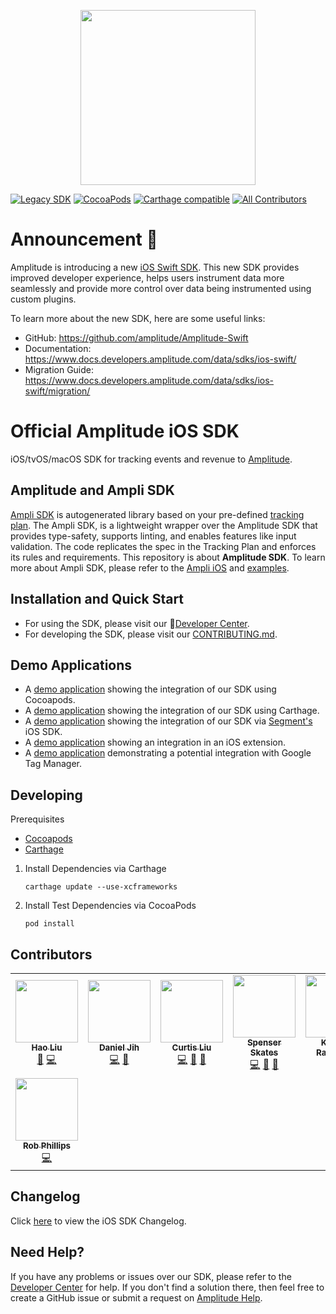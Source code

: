 <p align="center">
  <a href="https://amplitude.com" target="_blank" align="center">
    <img src="https://static.amplitude.com/lightning/46c85bfd91905de8047f1ee65c7c93d6fa9ee6ea/static/media/amplitude-logo-with-text.4fb9e463.svg" width="280">
  </a>
  <br />
</p>

[![Legacy SDK](https://img.shields.io/badge/state-legacy-yellow)](https://github.com/amplitude/Amplitude-Swift)
[![CocoaPods](https://img.shields.io/cocoapods/v/Amplitude)](https://cocoapods.org/pods/Amplitude)
[![Carthage compatible](https://img.shields.io/badge/Carthage-compatible-4BC51D.svg?style=flat)](https://github.com/Carthage/Carthage)
[![All Contributors](https://img.shields.io/badge/all_contributors-8-orange.svg?style=flat)](#contributors-)

# Announcement 📣

Amplitude is introducing a new [iOS Swift SDK](https://github.com/amplitude/Amplitude-Swift). This new SDK provides improved developer experience, helps users instrument data more seamlessly and provide more control over data being instrumented using custom plugins.

To learn more about the new SDK, here are some useful links:

* GitHub: https://github.com/amplitude/Amplitude-Swift
* Documentation: https://www.docs.developers.amplitude.com/data/sdks/ios-swift/
* Migration Guide: https://www.docs.developers.amplitude.com/data/sdks/ios-swift/migration/

# Official Amplitude iOS SDK
iOS/tvOS/macOS SDK for tracking events and revenue to [Amplitude](https://www.amplitude.com).

## Amplitude and Ampli SDK
[Ampli SDK](https://developers.data.amplitude.com/ampli-sdk-overview/) is autogenerated library based on your pre-defined [tracking plan](https://developers.data.amplitude.com/what-is-a-tracking-plan). The Ampli SDK, is a lightweight wrapper over the Amplitude SDK that provides type-safety, supports linting, and enables features like input validation. The code replicates the spec in the Tracking Plan and enforces its rules and requirements. This repository is about **Amplitude SDK**. To learn more about Ampli SDK, please refer to the [Ampli iOS](https://developers.data.amplitude.com/ios-ampli) and [examples](https://github.com/amplitude/ampli-examples).

## Installation and Quick Start
* For using the SDK, please visit our :100:[Developer Center](https://developers.amplitude.com/docs/ios).
* For developing the SDK, please visit our [CONTRIBUTING.md](https://github.com/amplitude/Amplitude-iOS/blob/main/CONTRIBUTING.md).

## Demo Applications
* A [demo application](https://github.com/amplitude/iOS-Demo) showing the integration of our SDK using Cocoapods.
* A [demo application](https://github.com/amplitude/iOS-Demo-Carthage) showing the integration of our SDK using Carthage.
* A [demo application](https://github.com/amplitude/Segment-iOS-Demo) showing the integration of our SDK via [Segment's](https://segment.com/) iOS SDK.
* A [demo application](https://github.com/amplitude/iOS-Extension-Demo) showing an integration in an iOS extension.
* A [demo application](https://github.com/amplitude/GTM-iOS-Demo) demonstrating a potential integration with Google Tag Manager.

## Developing

Prerequisites
 * [Cocoapods](https://cocoapods.org/)
 * [Carthage](https://github.com/Carthage/Carthage)

1. Install Dependencies via Carthage
    ```
    carthage update --use-xcframeworks
    ```
2. Install Test Dependencies via CocoaPods
    ```
    pod install
    ```

## Contributors
<!-- ALL-CONTRIBUTORS-LIST:START - Do not remove or modify this section -->
<!-- prettier-ignore-start -->
<!-- markdownlint-disable -->
<table>
  <tr>
    <td align="center"><a href="https://github.com/haoliu-amp"><img src="https://avatars2.githubusercontent.com/u/57638692?v=4" width="100px;" alt=""/><br /><sub><b>Hao Liu</b></sub></a><br /><a href="https://github.com/amplitude/Amplitude-iOS/commits?author=haoliu-amp" title="Documentation">📖</a> <a href="https://github.com/amplitude/Amplitude-iOS/commits?author=haoliu-amp" title="Code">💻</a></td>
    <td align="center"><a href="http://www.danieljih.com"><img src="https://avatars0.githubusercontent.com/u/4776584?v=4" width="100px;" alt=""/><br /><sub><b>Daniel Jih</b></sub></a><br /><a href="https://github.com/amplitude/Amplitude-iOS/commits?author=djih" title="Code">💻</a> <a href="https://github.com/amplitude/Amplitude-iOS/commits?author=djih" title="Documentation">📖</a></td>
    <td align="center"><a href="https://github.com/curtisliu"><img src="https://avatars2.githubusercontent.com/u/3248421?v=4" width="100px;" alt=""/><br /><sub><b>Curtis Liu</b></sub></a><br /><a href="https://github.com/amplitude/Amplitude-iOS/commits?author=curtisliu" title="Code">💻</a> <a href="https://github.com/amplitude/Amplitude-iOS/commits?author=curtisliu" title="Documentation">📖</a> <a href="#ideas-curtisliu" title="Ideas, Planning, & Feedback">🤔</a></td>
    <td align="center"><a href="http://www.spenserskates.com"><img src="https://avatars3.githubusercontent.com/u/605873?v=4" width="100px;" alt=""/><br /><sub><b>Spenser Skates</b></sub></a><br /><a href="https://github.com/amplitude/Amplitude-iOS/commits?author=sskates" title="Code">💻</a> <a href="https://github.com/amplitude/Amplitude-iOS/commits?author=sskates" title="Documentation">📖</a> <a href="#ideas-sskates" title="Ideas, Planning, & Feedback">🤔</a></td>
    <td align="center"><a href="http://emptybox.org"><img src="https://avatars3.githubusercontent.com/u/238374?v=4" width="100px;" alt=""/><br /><sub><b>Krishna Rajendran</b></sub></a><br /><a href="https://github.com/amplitude/Amplitude-iOS/commits?author=blazzy" title="Code">💻</a></td>
    <td align="center"><a href="https://github.com/sputh"><img src="https://avatars0.githubusercontent.com/u/7856822?v=4" width="100px;" alt=""/><br /><sub><b>samantha puth</b></sub></a><br /><a href="https://github.com/amplitude/Amplitude-iOS/commits?author=sputh" title="Code">💻</a></td>
    <td align="center"><a href="https://github.com/mayur1407"><img src="https://avatars2.githubusercontent.com/u/3079325?v=4" width="100px;" alt=""/><br /><sub><b>Mayur</b></sub></a><br /><a href="https://github.com/amplitude/Amplitude-iOS/commits?author=mayur1407" title="Code">💻</a></td>
  </tr>
  <tr>
    <td align="center"><a href="http://www.robphillips.me"><img src="https://avatars1.githubusercontent.com/u/30269720?v=4" width="100px;" alt=""/><br /><sub><b>Rob Phillips</b></sub></a><br /><a href="https://github.com/amplitude/Amplitude-iOS/commits?author=rob-keepsafe" title="Code">💻</a></td>
  </tr>
</table>

<!-- markdownlint-enable -->
<!-- prettier-ignore-end -->
<!-- ALL-CONTRIBUTORS-LIST:END -->

## Changelog
Click [here](https://github.com/amplitude/Amplitude-iOS/blob/main/CHANGELOG.md) to view the iOS SDK Changelog.

## Need Help?
If you have any problems or issues over our SDK, please refer to the [Developer Center](https://developers.amplitude.com/docs/ios) for help. If you don't find a solution there, then feel free to create a GitHub issue or submit a request on [Amplitude Help](https://help.amplitude.com/hc/en-us/requests/new).
